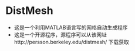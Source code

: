 # DistMesh
* 这是一个利用MATLAB语言写的网格自动生成程序<br>
* 这是一个开源程序，源程序可以从该网址http://persson.berkeley.edu/distmesh/ 下载获取
